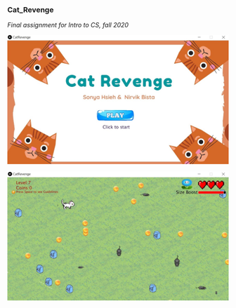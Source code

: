 ### Cat_Revenge
*Final assignment for Intro to CS, fall 2020*

![Start page](https://github.com/yaya1721/Cat_Revenge/blob/main/Cover.jpg)

![Game](https://github.com/yaya1721/Cat_Revenge/blob/main/Screenshot.jpg)
